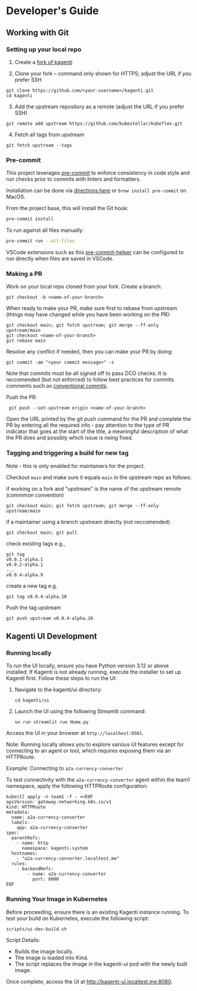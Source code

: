 # Developer's Guide

## Working with Git

### Setting up your local repo

1. Create a [fork of kagenti](https://github.com/kagenti/kagenti/fork)

2. Clone your fork – command only shown for HTTPS; adjust the URL if you prefer SSH

```shell
git clone https://github.com/<your-username>/kagenti.git
cd kagenti
```

3. Add the upstream repository as a remote (adjust the URL if you prefer SSH)

```shell
git remote add upstream https://github.com/kubestellar/kubeflex.git
```

4. Fetch all tags from upstream

```shell
git fetch upstream --tags
```

### Pre-commit

This project leverages [pre-commit](https://pre-commit.com/) to enforce consistency in code style and run checks prior to commits with linters and formatters.

Installation can be done via [directions here](https://pre-commit.com/#installation) or `brew install pre-commit` on MacOS.

From the project base, this will install the Git hook:
```sh
pre-commit install
```

To run against all files manually:
```sh
pre-commit run --all-files
```

VSCode extensions such as this [pre-commit-helper](https://marketplace.visualstudio.com/items?itemName=elagil.pre-commit-helper) can be configured to run directly when files are saved in VSCode.

### Making a PR

Work on your local repo cloned from your fork. Create a branch:

```shell
git checkout -b <name-of-your-branch>
```

When ready to make your PR, make sure first to rebase from upstream
(things may have changed while you have been working on the PR):

```shell
git checkout main; git fetch upstream; git merge --ff-only upstream/main
git checkout <name-of-your-branch>
git rebase main
```

Resolve any conflict if needed, then you can make your PR by doing:

```shell
git commit -am "<your commit message>" -s
```

Note that commits must be all signed off to pass DCO checks.
It is reccomended (but not enforced) to follow best practices
for commits comments such as [conventional commits](https://www.conventionalcommits.org/en/v1.0.0/).

Push the PR:

```shell
 git push --set-upstream origin <name-of-your-branch>
 ```

 Open the URL printed by the git push command for the PR and complete the PR by
 entering all the required info - pay attention to the type of PR indicator that goes
 at the start of the title, a meaningful description of what the PR does
 and possibly which issue is neing fixed.


### Tagging and triggering a build for new tag

Note - this is only enabled for maintainers for the project.

Checkout `main` and make sure it equals `main` in the upstream repo as follows:

if working on a fork and "upstream" is the name of the upstream remote (commmon convention)

```shell
git checkout main; git fetch upstream; git merge --ff-only upstream/main
```

if a maintainer using a branch upstream directly (not reccomended)

```shell
git checkout main; git pull
```

check existing tags e.g.,

```shell
git tag
v0.0.1-alpha.1
v0.0.2-alpha.1
...
v0.0.4-alpha.9
```

create a new tag e.g.

```shell
git tag v0.0.4-alpha.10
```

Push the tag upstream

```shell
git push upstream v0.0.4-alpha.10
```

## Kagenti UI Development

### Running locally

To run the UI locally, ensure you have Python version 3.12 or above installed.
If Kagenti is not already running, execute the installer to set up Kagenti first.
Follow these steps to run the UI:

1. Navigate to the kagenti/ui directory:

    ```shell
    cd kagenti/ui
    ```

2. Launch the UI using the following Streamlit command:

    ```shell
    uv run streamlit run Home.py
    ```

Access the UI in your browser at `http://localhost:8501`.

Note: Running locally allows you to explore various UI features except for connecting to an agent or tool, which requires exposing them via an HTTPRoute.

Example: Connecting to `a2a-currency-converter`

To test connectivity with the `a2a-currency-converter` agent within
the team1 namespace, apply the following HTTPRoute configuration:

```shell
kubectl apply -n team1 -f - <<EOF
apiVersion: gateway.networking.k8s.io/v1
kind: HTTPRoute
metadata:
  name: a2a-currency-converter
  labels:
    app: a2a-currency-converter
spec:
  parentRefs:
    - name: http
      namespace: kagenti-system
  hostnames:
    - "a2a-currency-converter.localtest.me"
  rules:
    - backendRefs:
        - name: a2a-currency-converter
          port: 8000
EOF
```

### Running Your Image in Kubernetes

Before proceeding, ensure there is an existing Kagenti instance
running. To test your build on Kubernetes, execute the following script:

```shell
scripts/ui-dev-build.sh
```

Script Details:

- Builds the image locally.
- The image is loaded into Kind.
- The script replaces the image in the kagenti-ui pod with the newly built image.

Once complete, access the UI at http://kagenti-ui.localtest.me:8080.


